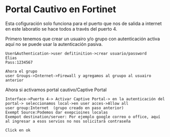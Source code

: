 # Portal Cautivo en Fortinet
Esta cofiguración solo funciona para el puerto que nos de salida a internet en este laboratio se hace todos a través del puerto 4.

Primero tenemos que crear un usuairo y/o grupo con autenticación activa aquí no se puede usar la autenticación pasiva.
```
User&Authentication->user defitinition->crear usuario/password
Elias
Pass:1234567

Ahora el grupo
user Groups->Internet->Firewall y agregamos al gruupo al usuairo anterior
```
Ahora si activamos portal cautivo/Captive Portal

```
Interface->Puerto 4-> Activar Captive Portal-> en la autenticación del portal-> seleccionamos local->en user acces->Allow all
user group:Internet  (grupo creado en paso anterior)
Exempt Source:Podemos dar exepcioines localas
Exempot destination/server: Por ejemplo google correo o office, aquí al ingresar a esos servios no nos solicitará contraseña

Click en ok
```